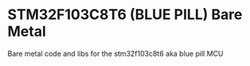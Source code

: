 # STM32F103C8T6 (BLUE PILL) Bare Metal  
Bare metal code and libs for the stm32f103c8t6 aka blue pill MCU
